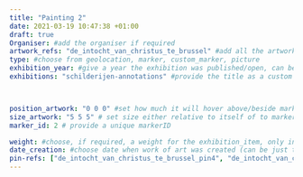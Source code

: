 ```yaml
---
title: "Painting 2"
date: 2021-03-19 10:47:38 +01:00
draft: true
Organiser: #add the organiser if required
artwork_refs: "de_intocht_van_christus_te_brussel" #add all the artworks using their unique ID Name
type: #choose from geolocation, marker, custom_marker, picture
exhibition_year: #give a year the exhibition was published/open, can be different of creation date of this item
exhibitions: "schilderijen-annotations" #provide the title as a custom category so it creates a page for the exhibition



position_artwork: "0 0 0" #set how much it will hover above/beside marker/geolocation. Use "0 0 0" for 3 axes
size_artwork: "5 5 5" # set size either relative to itself of to markers
marker_id: 2 # provide a unique markerID

weight: #choose, if required, a weight for the exhibition_item, only integers
date_creation: #choose date when work of art was created (can be just the year)
pin-refs: ["de_intocht_van_christus_te_brussel_pin4", "de_intocht_van_christus_te_brussel_pin5", "de_intocht_van_christus_te_brussel_pin6"]
---
```

